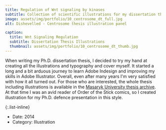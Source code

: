 ```yaml
---
title: Regulation of Wnt signaling by kinases
subtitle: Collection of scientific illustrations for my dissertation thesis
image: assets/img/portfolio/10_centrosome_dt_full.jpg
alt: Dishevelled - Centrosome thesis illustration panel

caption:
  title: Wnt Signaling Regulation
  subtitle: Dissertation Thesis Illustrations
  thumbnail: assets/img/portfolio/10_centrosome_dt_thumb.jpg
---
```


When writing my Ph.D. dissertation thesis, I decided to try my hand at creating all the illustrations and typography and cover myself. It started a long and a bit arduous journey to learn Adobe Indesign and improving my skills in Adobe Illustrator. Overall, even after many years I'm very satisfied with how it all turned out. For those who are interested, the whole thesis including illustrations is available in the [Masaryk University thesis archive](https://is.muni.cz/th/k2g16/cervenka_dt_IS_full.pdf). At that time I was an avid reader of Order of the Stick comics, so I created illustration for my Ph.D. defence presentation in this style.

{:.list-inline}
- Date: 2014
- Category: Illustration